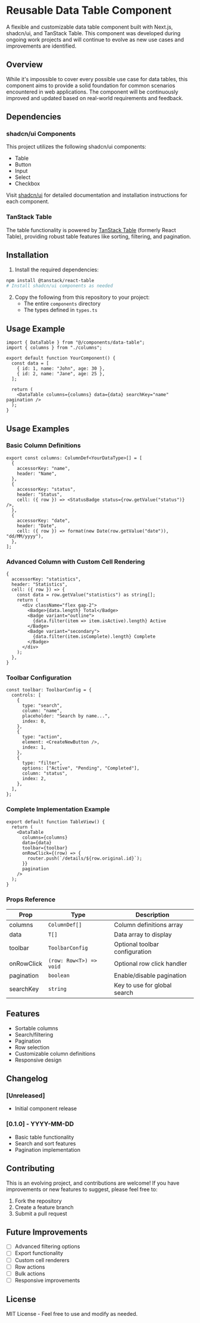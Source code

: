 # Reusable Data Table Component

A flexible and customizable data table component built with Next.js, shadcn/ui, and TanStack Table. This component was developed during ongoing work projects and will continue to evolve as new use cases and improvements are identified.

## Overview

While it's impossible to cover every possible use case for data tables, this component aims to provide a solid foundation for common scenarios encountered in web applications. The component will be continuously improved and updated based on real-world requirements and feedback.

## Dependencies

### shadcn/ui Components

This project utilizes the following shadcn/ui components:

- Table
- Button
- Input
- Select
- Checkbox

Visit [shadcn/ui](https://ui.shadcn.com/) for detailed documentation and installation instructions for each component.

### TanStack Table

The table functionality is powered by [TanStack Table](https://tanstack.com/table/v8) (formerly React Table), providing robust table features like sorting, filtering, and pagination.

## Installation

1. Install the required dependencies:

```bash
npm install @tanstack/react-table
# Install shadcn/ui components as needed
```

2. Copy the following from this repository to your project:
   - The entire `components` directory
   - The types defined in `types.ts`

## Usage Example

```tsx
import { DataTable } from "@/components/data-table";
import { columns } from "./columns";

export default function YourComponent() {
  const data = [
    { id: 1, name: "John", age: 30 },
    { id: 2, name: "Jane", age: 25 },
  ];

  return (
    <DataTable columns={columns} data={data} searchKey="name" pagination />
  );
}
```

## Usage Examples

### Basic Column Definitions

```tsx
export const columns: ColumnDef<YourDataType>[] = [
  {
    accessorKey: "name",
    header: "Name",
  },
  {
    accessorKey: "status",
    header: "Status",
    cell: ({ row }) => <StatusBadge status={row.getValue("status")} />,
  },
  {
    accessorKey: "date",
    header: "Date",
    cell: ({ row }) => format(new Date(row.getValue("date")), "dd/MM/yyyy"),
  },
];
```

### Advanced Column with Custom Cell Rendering

```tsx
{
  accessorKey: "statistics",
  header: "Statistics",
  cell: ({ row }) => {
    const data = row.getValue("statistics") as string[];
    return (
      <div className="flex gap-2">
        <Badge>{data.length} Total</Badge>
        <Badge variant="outline">
          {data.filter(item => item.isActive).length} Active
        </Badge>
        <Badge variant="secondary">
          {data.filter(item.isComplete).length} Complete
        </Badge>
      </div>
    );
  },
}
```

### Toolbar Configuration

```tsx
const toolbar: ToolbarConfig = {
  controls: [
    {
      type: "search",
      column: "name",
      placeholder: "Search by name...",
      index: 0,
    },
    {
      type: "action",
      element: <CreateNewButton />,
      index: 1,
    },
    {
      type: "filter",
      options: ["Active", "Pending", "Completed"],
      column: "status",
      index: 2,
    },
  ],
};
```

### Complete Implementation Example

```tsx
export default function TableView() {
  return (
    <DataTable
      columns={columns}
      data={data}
      toolbar={toolbar}
      onRowClick={(row) => {
        router.push(`/details/${row.original.id}`);
      }}
      pagination
    />
  );
}
```

### Props Reference

| Prop       | Type                    | Description                    |
| ---------- | ----------------------- | ------------------------------ |
| columns    | `ColumnDef[]`           | Column definitions array       |
| data       | `T[]`                   | Data array to display          |
| toolbar    | `ToolbarConfig`         | Optional toolbar configuration |
| onRowClick | `(row: Row<T>) => void` | Optional row click handler     |
| pagination | `boolean`               | Enable/disable pagination      |
| searchKey  | `string`                | Key to use for global search   |

## Features

- Sortable columns
- Search/filtering
- Pagination
- Row selection
- Customizable column definitions
- Responsive design

## Changelog

### [Unreleased]

- Initial component release

### [0.1.0] - YYYY-MM-DD

- Basic table functionality
- Search and sort features
- Pagination implementation

## Contributing

This is an evolving project, and contributions are welcome! If you have improvements or new features to suggest, please feel free to:

1. Fork the repository
2. Create a feature branch
3. Submit a pull request

## Future Improvements

- [ ] Advanced filtering options
- [ ] Export functionality
- [ ] Custom cell renderers
- [ ] Row actions
- [ ] Bulk actions
- [ ] Responsive improvements

## License

MIT License - Feel free to use and modify as needed.
